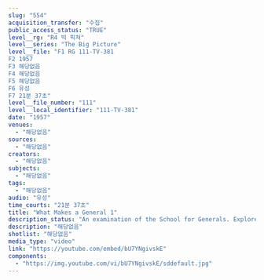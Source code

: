 ```yaml
---
slug: "554"
acquisition_transfer: "수집"
public_access_status: "TRUE"
level__rg: "R4 빅 픽쳐"
level__series: "The Big Picture"
level__file: "F1 RG 111-TV-381
F2 1957
F3 해당없음
F4 해당없음
F5 해당없음
F6 유성
F7 21분 37초"
level__file_number: "111"
level__local_identifier: "111-TV-381"
date: "1957"
venues: 
  - "해당없음"
sources: 
  - "해당없음"
creators: 
  - "해당없음"
subjects: 
  - "해당없음"
tags: 
  - "해당없음"
audio: "유성"
time_courts: "21분 37초"
title: "What Makes a General 1"
description_status: "An examination of the School for Generals. Explores the Army War College at Carlisle, Pennsylvania."
description: "해당없음"
shotlist: "해당없음"
media_type: "video"
link: "https://youtube.com/embed/bU7YNgivskE"
components: 
  - "https://img.youtube.com/vi/bU7YNgivskE/sddefault.jpg"
---
```

